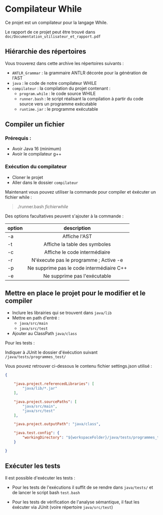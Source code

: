 # Compilateur While

Ce projet est un compilateur pour la langage While.

Le rapport de ce projet peut être trouvé dans `doc/Documentation_utilisateur_et_rapport.pdf`

## Hiérarchie des répertoires

Vous trouverez dans cette archive les répertoires suivants :
- ```ANTLR_Grammar``` : la grammaire ANTLR décorée pour la génération de l'AST
- ```java``` : le code de notre compilateur WHILE
- ```compilateur``` : la compilation du projet contenant :
    - ```program.while``` : le code source WHILE
    - ```runner.bash``` : le script réalisant la compilation à partir du code source vers un programme exécutable
    - ```runtime.jar``` : le programme exécutable

## Compiler un fichier

### Prérequis :

- Avoir Java 16 (minimum)
- Avoir le compilateur g++

### Exécution du compilateur

- Cloner le projet
- Aller dans le dossier ```compilateur```

Maintenant vous pouvez utiliser la commande pour compiler et éxécuter un fichier while :

> ./runner.bash *fichierwhile*

Des options facultatives peuvent s'ajouter à la commande :

| option | description |
| :--------------- |:---------------:|
| -a  | Affiche l'AST |
| -t  | Affiche la table des symboles |
| -c  | Affiche le code intermédiaire |
| -r  | N'éxecute pas le programme ; Active -e |
| -p  | Ne supprime pas le code intermédiaire C++ |
| -e  | Ne supprime pas l'exécutable |

## Mettre en place le projet pour le modifier et le compiler

- Inclure les librairies qui se trouvent dans `java/lib`
- Mettre en path d'entré : 
    - `java/src/main`
    - `java/src/test`
- Ajouter au ClassPath `java/class`

Pour les tests :

Indiquer à JUnit le dossier d'éxécution suivant `/java/tests/programmes_test/`

Vous pouvez retrouver ci-dessous le contenu fichier settings.json utilisé :

```json
{
    
    "java.project.referencedLibraries": [
        "java/lib/*.jar"
    ],

    "java.project.sourcePaths": [
        "java/src/main",
        "java/src/test"
    ],

    "java.project.outputPath": "java/class",

    "java.test.config": {
        "workingDirectory": "${workspaceFolder}/java/tests/programmes_test/"
    }

}
```

## Exécuter les tests

Il est possible d'exécuter les tests :

- Pour les tests de l'exécutions il suffit de se rendre dans `java/tests/` et de lancer le script bash `test.bash`

- Pour les tests de vérification de l'analyse sémantique, il faut les éxécuter via JUnit (voire répertoire `java/src/test`)